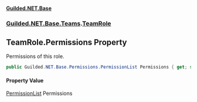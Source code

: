 
#### [Guilded.NET.Base](index 'index')
### [Guilded.NET.Base.Teams](index#Guilded_NET_Base_Teams 'Guilded.NET.Base.Teams').[TeamRole](TeamRole 'Guilded.NET.Base.Teams.TeamRole')
## TeamRole.Permissions Property
Permissions of this role.  
```csharp
public Guilded.NET.Base.Permissions.PermissionList Permissions { get; set; }
```

#### Property Value
[PermissionList](PermissionList 'Guilded.NET.Base.Permissions.PermissionList')
Permissions
